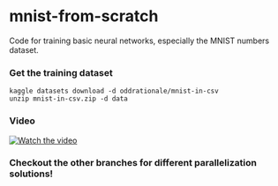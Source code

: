 # mnist-from-scratch
Code for training basic neural networks, especially the MNIST numbers dataset.

### Get the training dataset
```
kaggle datasets download -d oddrationale/mnist-in-csv
unzip mnist-in-csv.zip -d data
```

### Video
[![Watch the video](https://img.youtube.com/vi/ReOxVMxS83o/maxresdefault.jpg)](https://youtu.be/ReOxVMxS83o)

### Checkout the other branches for different parallelization solutions!
